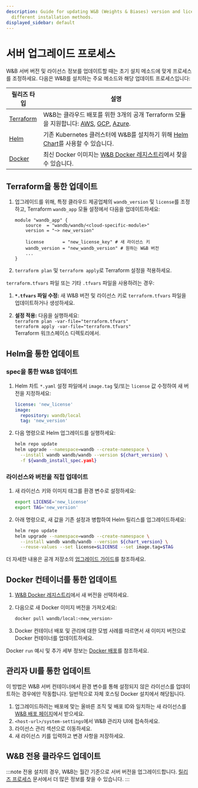 ```yaml
---
description: Guide for updating W&B (Weights & Biases) version and license across
  different installation methods.
displayed_sidebar: default
---
```


# 서버 업그레이드 프로세스

W&B 서버 버전 및 라이선스 정보를 업데이트할 때는 초기 설치 메소드에 맞게 프로세스를 조정하세요. 다음은 W&B를 설치하는 주요 메소드와 해당 업데이트 프로세스입니다:

| 릴리즈 타입                                               | 설명                                                                                                                                                                                                                                                                                   |
| ---------------------------------------------------------- | --------------------------------------------------------------------------------------------------------------------------------------------------------------------------------------------------------------------------------------------------------------------------------------------- |
| [Terraform](./how-to-guides#wb-production-and-development) | W&B는 클라우드 배포를 위한 3개의 공개 Terraform 모듈을 지원합니다: [AWS](https://registry.terraform.io/modules/wandb/wandb/aws/latest), [GCP](https://registry.terraform.io/modules/wandb/wandb/google/latest), [Azure](https://registry.terraform.io/modules/wandb/wandb/azurerm/latest). |
| [Helm](./how-to-guides/bare-metal#helm-chart)              | 기존 Kubernetes 클러스터에 W&B를 설치하기 위해 [Helm Chart](https://github.com/wandb/helm-charts)를 사용할 수 있습니다.                                                                                                                                                                        |
| [Docker](./how-to-guides/bare-metal#docker-deployment)     | 최신 Docker 이미지는 [W&B Docker 레지스트리](https://hub.docker.com/r/wandb/local/tags)에서 찾을 수 있습니다.                                                                                                                                                                                 |

## Terraform을 통한 업데이트

1. 업그레이드를 위해, 특정 클라우드 제공업체의 `wandb_version` 및 `license`를 조정하고, Terraform `wandb_app` 모듈 설정에서 다음을 업데이트하세요:

   ```hcl
   module "wandb_app" {
       source  = "wandb/wandb/<cloud-specific-module>"
       version = "~> new_version"

       license       = "new_license_key" # 새 라이선스 키
       wandb_version = "new_wandb_version" # 원하는 W&B 버전
       ...
   }
   ```

2. `terraform plan` 및 `terraform apply`로 Terraform 설정을 적용하세요.

`terraform.tfvars` 파일 또는 기타 `.tfvars` 파일을 사용하려는 경우:

1. **`*.tfvars` 파일 수정:** 새 W&B 버전 및 라이선스 키로 `terraform.tfvars` 파일을 업데이트하거나 생성하세요.

2. **설정 적용:** 다음을 실행하세요:  
   `terraform plan -var-file="terraform.tfvars"`  
   `terraform apply -var-file="terraform.tfvars"`  
    Terraform 워크스페이스 디렉토리에서.

## Helm을 통한 업데이트

### spec을 통한 W&B 업데이트

1. Helm 차트 `*.yaml` 설정 파일에서 `image.tag` 및/또는 `license` 값 수정하여 새 버전을 지정하세요:

   ```yaml
   license: 'new_license'
   image:
     repository: wandb/local
     tag: 'new_version'
   ```

2. 다음 명령으로 Helm 업그레이드를 실행하세요:

   ```bash
   helm repo update
   helm upgrade --namespace=wandb --create-namespace \
     --install wandb wandb/wandb --version ${chart_version} \
     -f ${wandb_install_spec.yaml}
   ```

### 라이선스와 버전을 직접 업데이트

1. 새 라이선스 키와 이미지 태그를 환경 변수로 설정하세요:

   ```bash
   export LICENSE='new_license'
   export TAG='new_version'
   ```

2. 아래 명령으로, 새 값을 기존 설정과 병합하여 Helm 릴리스를 업그레이드하세요:

   ```bash
   helm repo update
   helm upgrade --namespace=wandb --create-namespace \
     --install wandb wandb/wandb --version ${chart_version} \
     --reuse-values --set license=$LICENSE --set image.tag=$TAG
   ```

더 자세한 내용은 공개 저장소의 [업그레이드 가이드](https://github.com/wandb/helm-charts/blob/main/UPGRADE.md)를 참조하세요.

## Docker 컨테이너를 통한 업데이트

1. [W&B Docker 레지스트리](https://hub.docker.com/r/wandb/local/tags)에서 새 버전을 선택하세요.
2. 다음으로 새 Docker 이미지 버전을 가져오세요:

   ```bash
   docker pull wandb/local:<new_version>
   ```

3. Docker 컨테이너 배포 및 관리에 대한 모범 사례를 따르면서 새 이미지 버전으로 Docker 컨테이너를 업데이트하세요.

Docker `run` 예시 및 추가 세부 정보는 [Docker 배포](./how-to-guides/bare-metal##docker-deployment)를 참조하세요.

## 관리자 UI를 통한 업데이트

이 방법은 W&B 서버 컨테이너에서 환경 변수를 통해 설정되지 않은 라이선스를 업데이트하는 경우에만 작동합니다. 일반적으로 자체 호스팅 Docker 설치에서 해당됩니다.

1. 업그레이드하려는 배포에 맞는 올바른 조직 및 배포 ID와 일치하는 새 라이선스를 [W&B 배포 페이지](https://deploy.wandb.ai/)에서 받으세요.
2. `<host-url>/system-settings`에서 W&B 관리자 UI에 접속하세요.
3. 라이선스 관리 섹션으로 이동하세요.
4. 새 라이선스 키를 입력하고 변경 사항을 저장하세요.

## W&B 전용 클라우드 업데이트

:::note
전용 설치의 경우, W&B는 월간 기준으로 서버 버전을 업그레이드합니다. [릴리즈 프로세스](./server-release-process) 문서에서 더 많은 정보를 찾을 수 있습니다.
:::